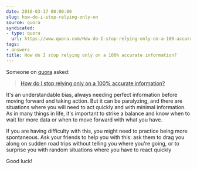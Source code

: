 ```yaml
---
date: 2016-03-17 00:00:00
slug: how-do-i-stop-relying-only-on
source: quora
syndicated:
- type: quora
  url: https://www.quora.com/How-do-I-stop-relying-only-on-a-100-accurate-information/answer/Roy-Tang
tags:
- answers
title: How do I stop relying only on a 100% accurate information?
---
```


Someone on [quora](https://quora.com) asked:

> [How do I stop relying only on a 100% accurate information?](https://www.quora.com/How-do-I-stop-relying-only-on-a-100-accurate-information/answer/Roy-Tang)


It's an understandable bias, always needing perfect information before moving forward and taking action. But it can be paralyzing, and there are situations where you will need to act quickly and with minimal information. As in many things in life, it's important to strike a balance and know when to wait for more data or when to move forward with what you have.

If you are having difficulty with this, you might need to practice being more spontaneous. Ask your friends to help you with this: ask them to drag you along on sudden road trips without telling you where you're going, or to surprise you with random situations where you have to react quickly

Good luck!